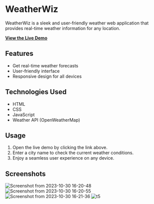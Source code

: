 # WeatherWiz

WeatherWiz is a sleek and user-friendly weather web application that provides real-time weather information for any location. 

**[View the Live Demo](https://rajmankar-8.github.io/WeatherWiz/)**

## Features

- Get real-time weather forecasts
- User-friendly interface
- Responsive design for all devices

## Technologies Used

- HTML
- CSS
- JavaScript
- Weather API (OpenWeatherMap)

## Usage

1. Open the live demo by clicking the link above.
2. Enter a city name to check the current weather conditions.
3. Enjoy a seamless user experience on any device.

## Screenshots
![Screenshot from 2023-10-30 16-20-48](https://github.com/RajMankar-8/WeatherWiz/assets/136611351/42003133-5e5a-43c0-80ba-19a3ec62662e)
![Screenshot from 2023-10-30 16-20-55](https://github.com/RajMankar-8/WeatherWiz/assets/136611351/8d35b05c-1dc9-4b03-9e32-446044f47a9c)
![Screenshot from 2023-10-30 16-21-36](https://github.com/RajMankar-8/WeatherWiz/assets/136611351/90d6bfaa-3973-42e8-85ef-d10091d0ff08)
![t5](https://github.com/RajMankar-8/WeatherWiz/assets/136611351/cfb6aa79-6a06-465c-bbb0-d5cc2913a6c6)

